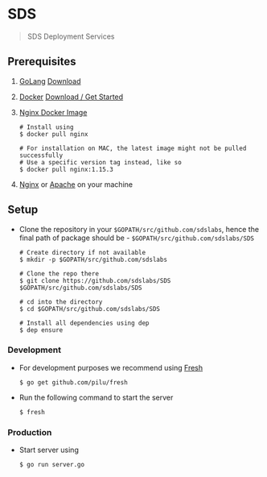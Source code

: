 # SDS

> SDS Deployment Services

## Prerequisites

1. [GoLang](https://golang.org/)
   [Download](https://golang.org/dl/)
2. [Docker](https://www.docker.com/)
   [Download / Get Started](https://www.docker.com/get-started)
3. [Nginx Docker Image](https://hub.docker.com/_/nginx/)

   ```shell
   # Install using
   $ docker pull nginx

   # For installation on MAC, the latest image might not be pulled successfully
   # Use a specific version tag instead, like so
   $ docker pull nginx:1.15.3
   ```

4. [Nginx](https://nginx.org/en/download.html) or [Apache](https://httpd.apache.org/download.cgi) on your machine

## Setup

- Clone the repository in your `$GOPATH/src/github.com/sdslabs`, hence the final path of package should be - `$GOPATH/src/github.com/sdslabs/SDS`

  ```shell
  # Create directory if not available
  $ mkdir -p $GOPATH/src/github.com/sdslabs

  # Clone the repo there
  $ git clone https://github.com/sdslabs/SDS $GOPATH/src/github.com/sdslabs/SDS

  # cd into the directory
  $ cd $GOPATH/src/github.com/sdslabs/SDS

  # Install all dependencies using dep
  $ dep ensure
  ```

### Development

- For development purposes we recommend using [Fresh](https://github.com/pilu/fresh)

  ```shell
  $ go get github.com/pilu/fresh
  ```

- Run the following command to start the server
  ```shell
  $ fresh
  ```

### Production

- Start server using
  ```shell
  $ go run server.go
  ```
